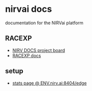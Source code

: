 # nirvai docs

documentation for the NIRVai platform

## RACEXP

- [NIRV DOCS project board](https://github.com/orgs/nirv-ai/projects/6/views/1?filterQuery=repo%3A%22nirv-ai%2Fdocs%22)
- [RACEXP docs](https://github.com/noahehall/theBookOfNoah/blob/master/0current/architectural%20thinking/0racexp.md)

## setup

- [stats page @ ENV.nirv.ai:8404/edge](https://dev.nirv.ai:8404/edge)
